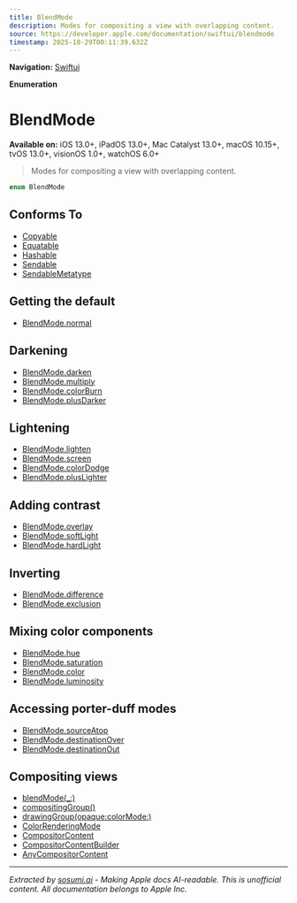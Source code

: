 ```yaml
---
title: BlendMode
description: Modes for compositing a view with overlapping content.
source: https://developer.apple.com/documentation/swiftui/blendmode
timestamp: 2025-10-29T00:11:39.632Z
---
```


**Navigation:** [Swiftui](/documentation/swiftui)

**Enumeration**

# BlendMode

**Available on:** iOS 13.0+, iPadOS 13.0+, Mac Catalyst 13.0+, macOS 10.15+, tvOS 13.0+, visionOS 1.0+, watchOS 6.0+

> Modes for compositing a view with overlapping content.

```swift
enum BlendMode
```

## Conforms To

- [Copyable](/documentation/Swift/Copyable)
- [Equatable](/documentation/Swift/Equatable)
- [Hashable](/documentation/Swift/Hashable)
- [Sendable](/documentation/Swift/Sendable)
- [SendableMetatype](/documentation/Swift/SendableMetatype)

## Getting the default

- [BlendMode.normal](/documentation/swiftui/blendmode/normal)

## Darkening

- [BlendMode.darken](/documentation/swiftui/blendmode/darken)
- [BlendMode.multiply](/documentation/swiftui/blendmode/multiply)
- [BlendMode.colorBurn](/documentation/swiftui/blendmode/colorburn)
- [BlendMode.plusDarker](/documentation/swiftui/blendmode/plusdarker)

## Lightening

- [BlendMode.lighten](/documentation/swiftui/blendmode/lighten)
- [BlendMode.screen](/documentation/swiftui/blendmode/screen)
- [BlendMode.colorDodge](/documentation/swiftui/blendmode/colordodge)
- [BlendMode.plusLighter](/documentation/swiftui/blendmode/pluslighter)

## Adding contrast

- [BlendMode.overlay](/documentation/swiftui/blendmode/overlay)
- [BlendMode.softLight](/documentation/swiftui/blendmode/softlight)
- [BlendMode.hardLight](/documentation/swiftui/blendmode/hardlight)

## Inverting

- [BlendMode.difference](/documentation/swiftui/blendmode/difference)
- [BlendMode.exclusion](/documentation/swiftui/blendmode/exclusion)

## Mixing color components

- [BlendMode.hue](/documentation/swiftui/blendmode/hue)
- [BlendMode.saturation](/documentation/swiftui/blendmode/saturation)
- [BlendMode.color](/documentation/swiftui/blendmode/color)
- [BlendMode.luminosity](/documentation/swiftui/blendmode/luminosity)

## Accessing porter-duff modes

- [BlendMode.sourceAtop](/documentation/swiftui/blendmode/sourceatop)
- [BlendMode.destinationOver](/documentation/swiftui/blendmode/destinationover)
- [BlendMode.destinationOut](/documentation/swiftui/blendmode/destinationout)

## Compositing views

- [blendMode(_:)](/documentation/swiftui/view/blendmode(_:))
- [compositingGroup()](/documentation/swiftui/view/compositinggroup())
- [drawingGroup(opaque:colorMode:)](/documentation/swiftui/view/drawinggroup(opaque:colormode:))
- [ColorRenderingMode](/documentation/swiftui/colorrenderingmode)
- [CompositorContent](/documentation/swiftui/compositorcontent)
- [CompositorContentBuilder](/documentation/swiftui/compositorcontentbuilder)
- [AnyCompositorContent](/documentation/swiftui/anycompositorcontent)

---

*Extracted by [sosumi.ai](https://sosumi.ai) - Making Apple docs AI-readable.*
*This is unofficial content. All documentation belongs to Apple Inc.*
